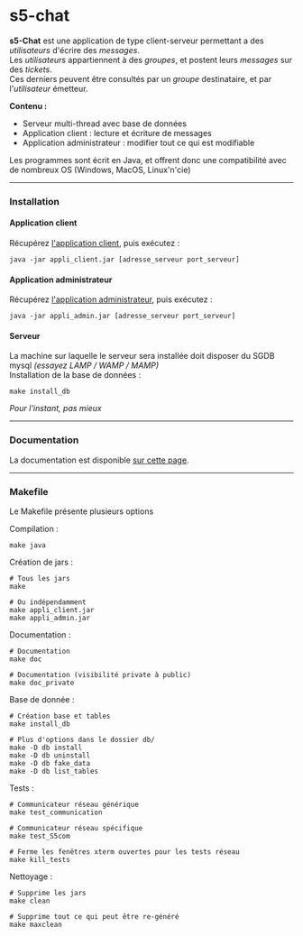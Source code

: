 # s5-chat

**s5-Chat** est une application de type client-serveur permettant a des *utilisateurs* d'écrire des *messages*.  
Les *utilisateurs* appartiennent à des *groupes*, et postent leurs *messages* sur des *tickets*.  
Ces derniers peuvent être consultés par un *groupe* destinataire, et par l'*utilisateur* émetteur.

**Contenu :**

 - Serveur multi-thread avec base de données
 - Application client : lecture et écriture de messages
 - Application administrateur : modifier tout ce qui est modifiable

Les programmes sont écrit en Java, et offrent donc une compatibilité avec de nombreux OS (Windows, MacOS, Linux'n'cie)

***

### Installation

#### Application client

Récupérez [l'application client](#make_jars), puis exécutez :

	java -jar appli_client.jar [adresse_serveur port_serveur]

#### Application administrateur

Récupérez [l'application administrateur](#make_jars), puis exécutez :

	java -jar appli_admin.jar [adresse_serveur port_serveur]


#### Serveur

La machine sur laquelle le serveur sera installée doit disposer du SGDB mysql *(essayez LAMP / WAMP / MAMP)*  
Installation de la base de données :

	make install_db

*Pour l'instant, pas mieux*

***

### Documentation

La documentation est disponible [sur cette page](http://pomeret.free.fr/s5doc).

***

### Makefile

Le Makefile présente plusieurs options


Compilation :

	make java

<a name="make_jars"></a>
Création de jars :

	# Tous les jars
	make
	
	# Ou indépendamment
	make appli_client.jar
	make appli_admin.jar

Documentation :

	# Documentation
	make doc
	
	# Documentation (visibilité private à public)
	make doc_private
	
Base de donnée :

	# Création base et tables
	make install_db
	
	# Plus d'options dans le dossier db/
	make -D db install
	make -D db uninstall
	make -D db fake_data
	make -D db list_tables

Tests :

	# Communicateur réseau générique
	make test_communication
	
	# Communicateur réseau spécifique
	make test_S5com
	
	# Ferme les fenêtres xterm ouvertes pour les tests réseau
	make kill_tests

Nettoyage :

	# Supprime les jars
	make clean
	
	# Supprime tout ce qui peut être re-généré
	make maxclean
